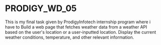 # PRODIGY_WD_05
This is my final task given by ProdigyInfotech internship program where i have to Build a web page that fetches weather data from a weather API based on the user's location or a user-inputted location. Display the current weather conditions, temperature, and other relevant information.
